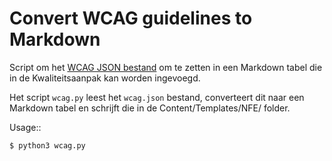 # Convert WCAG guidelines to Markdown

Script om het [WCAG JSON bestand](https://github.com/w3c/wai-wcag-quickref/blob/gh-pages/_data/wcag21.json) om te zetten in een Markdown tabel die in de Kwaliteitsaanpak kan worden ingevoegd. 

Het script `wcag.py` leest het `wcag.json` bestand, converteert dit naar een Markdown tabel en schrijft die in de Content/Templates/NFE/ folder.

Usage:: 

```console
$ python3 wcag.py
```

